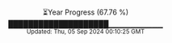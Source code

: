 <p align="center">
⏳Year Progress (67.76 %)<br>
████████████████████▁▁▁▁▁▁▁▁▁▁ <br>
<sub>Updated: Thu, 05 Sep 2024 00:10:25 GMT</sub>
</p>

